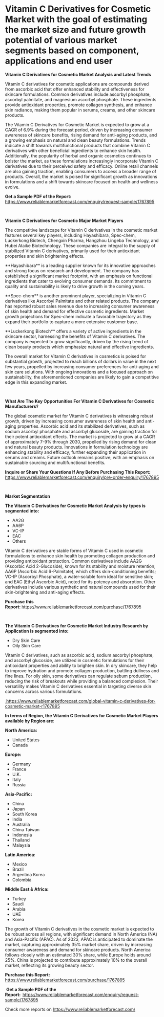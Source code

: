 <p><h1>Vitamin C Derivatives for Cosmetic Market with the goal of estimating the market size and future growth potential of various market segments based on component, applications and end user</h1></p><p><strong>Vitamin C Derivatives for Cosmetic Market Analysis and Latest Trends</strong></p>
<p><p>Vitamin C derivatives for cosmetic applications are compounds derived from ascorbic acid that offer enhanced stability and effectiveness for skincare formulations. Common derivatives include ascorbyl phosphate, ascorbyl palmitate, and magnesium ascorbyl phosphate. These ingredients provide antioxidant properties, promote collagen synthesis, and enhance skin radiance, making them popular in serums, creams, and other skincare products.</p><p>The Vitamin C Derivatives for Cosmetic Market is expected to grow at a CAGR of 6.9% during the forecast period, driven by increasing consumer awareness of skincare benefits, rising demand for anti-aging products, and a growing emphasis on natural and clean beauty formulations. Trends indicate a shift towards multifunctional products that combine Vitamin C derivatives with other beneficial ingredients to enhance skin health. Additionally, the popularity of herbal and organic cosmetics continues to bolster the market, as these formulations increasingly incorporate Vitamin C derivatives due to their perceived safety and efficacy. Online retail channels are also gaining traction, enabling consumers to access a broader range of products. Overall, the market is poised for significant growth as innovations in formulations and a shift towards skincare focused on health and wellness evolve.</p></p>
<p><strong>Get a Sample PDF of the Report:&nbsp;</strong> <a href="https://www.reliablemarketforecast.com/enquiry/request-sample/1767895?utm_campaign=2949&utm_medium=2&utm_source=Github&utm_content=ia&utm_term=03042025&utm_id=vitamin-c-derivatives-for-cosmetic">https://www.reliablemarketforecast.com/enquiry/request-sample/1767895</a></p>
<p>&nbsp;</p>
<p><strong>Vitamin C Derivatives for Cosmetic Major Market Players</strong></p>
<p><p>The competitive landscape for Vitamin C derivatives in the cosmetic market features several key players, including Hayashibara, Spec-chem, Luckerkong Biotech, Chengxin Pharma, Hangzhou Lingeba Technology, and Hubei Ataike Biotechnology. These companies are integral to the supply of stabilized Vitamin C derivatives, primarily used for their antioxidant properties and skin brightening effects.</p><p>**Hayashibara** is a leading supplier known for its innovative approaches and strong focus on research and development. The company has established a significant market footprint, with an emphasis on functional ingredients that cater to evolving consumer demands. Its commitment to quality and sustainability is likely to drive growth in the coming years.</p><p>**Spec-chem** is another prominent player, specializing in Vitamin C derivatives like Ascorbyl Palmitate and other related products. The company has reported robust sales revenue due to increasing consumer awareness of skin health and demand for effective cosmetic ingredients. Market growth projections for Spec-chem indicate a favorable trajectory as they expand their portfolio to capture a more extensive customer base.</p><p>**Luckerkong Biotech** offers a variety of active ingredients in the skincare sector, harnessing the benefits of Vitamin C derivatives. The company is expected to grow significantly, driven by the rising trend of clean beauty products which emphasize natural and effective ingredients.</p><p>The overall market for Vitamin C derivatives in cosmetics is poised for substantial growth, projected to reach billions of dollars in value in the next few years, propelled by increasing consumer preferences for anti-aging and skin care solutions. With ongoing innovations and a focused approach on sustainability, the aforementioned companies are likely to gain a competitive edge in this expanding market.</p></p>
<p>&nbsp;</p>
<p><strong>What Are The Key Opportunities For Vitamin C Derivatives for Cosmetic Manufacturers?</strong></p>
<p><p>The global cosmetic market for Vitamin C derivatives is witnessing robust growth, driven by increasing consumer awareness of skin health and anti-aging properties. Ascorbic acid and its stabilized derivatives, such as sodium ascorbyl phosphate and ascorbyl glucoside, are gaining traction for their potent antioxidant effects. The market is projected to grow at a CAGR of approximately 7-9% through 2030, propelled by rising demand for clean and natural beauty products. Innovations in formulation technology are enhancing stability and efficacy, further expanding their application in serums and creams. Future outlook remains positive, with an emphasis on sustainable sourcing and multifunctional benefits.</p></p>
<p><strong>Inquire or Share Your Questions If Any Before Purchasing This Report:</strong> <a href="https://www.reliablemarketforecast.com/enquiry/pre-order-enquiry/1767895?utm_campaign=2949&utm_medium=2&utm_source=Github&utm_content=ia&utm_term=03042025&utm_id=vitamin-c-derivatives-for-cosmetic">https://www.reliablemarketforecast.com/enquiry/pre-order-enquiry/1767895</a></p>
<p>&nbsp;</p>
<p><strong>Market Segmentation</strong></p>
<p><strong>The Vitamin C Derivatives for Cosmetic Market Analysis by types is segmented into:</strong></p>
<p><ul><li>AA2G</li><li>AA6P</li><li>VC-IP</li><li>EAC</li><li>Others</li></ul></p>
<p><p>Vitamin C derivatives are stable forms of Vitamin C used in cosmetic formulations to enhance skin health by promoting collagen production and providing antioxidant protection. Common derivatives include AA2G (Ascorbic Acid 2-Glucoside), known for its stability and moisture retention; AA6P (Ascorbic Acid 6-Palmitate), which offers skin-conditioning benefits; VC-IP (Ascorbyl Phosphate), a water-soluble form ideal for sensitive skin; and EAC (Ethyl Ascorbic Acid), noted for its potency and absorption. Other derivatives include various synthetic and natural compounds used for their skin-brightening and anti-aging effects.</p></p>
<p><strong>Purchase this Report:&nbsp;</strong><a href="https://www.reliablemarketforecast.com/purchase/1767895?utm_campaign=2949&utm_medium=2&utm_source=Github&utm_content=ia&utm_term=03042025&utm_id=vitamin-c-derivatives-for-cosmetic">https://www.reliablemarketforecast.com/purchase/1767895</a></p>
<p>&nbsp;</p>
<p><strong>The Vitamin C Derivatives for Cosmetic Market Industry Research by Application is segmented into:</strong></p>
<p><ul><li>Dry Skin Care</li><li>Oily Skin Care</li></ul></p>
<p><p>Vitamin C derivatives, such as ascorbic acid, sodium ascorbyl phosphate, and ascorbyl glucoside, are utilized in cosmetic formulations for their antioxidant properties and ability to brighten skin. In dry skincare, they help to improve hydration and promote collagen production, battling dullness and fine lines. For oily skin, some derivatives can regulate sebum production, reducing the risk of breakouts while providing a balanced complexion. Their versatility makes Vitamin C derivatives essential in targeting diverse skin concerns across various formulations.</p></p>
<p><a href="https://www.reliablemarketforecast.com/global-vitamin-c-derivatives-for-cosmetic-market-r1767895?utm_campaign=2949&utm_medium=2&utm_source=Github&utm_content=ia&utm_term=03042025&utm_id=vitamin-c-derivatives-for-cosmetic">&nbsp;https://www.reliablemarketforecast.com/global-vitamin-c-derivatives-for-cosmetic-market-r1767895</a></p>
<p><strong>In terms of Region, the Vitamin C Derivatives for Cosmetic Market Players available by Region are:</strong></p>
<p>
    <p> <strong> North America: </strong>
        <ul>
            <li>United States</li>
            <li>Canada</li>
        </ul>
        </p> 
    <p> <strong> Europe: </strong>
        <ul>
            <li>Germany</li>
            <li>France</li>
            <li>U.K.</li>
            <li>Italy</li>
            <li>Russia</li>
        </ul>
        </p> 
    <p> <strong> Asia-Pacific: </strong>
        <ul>
            <li>China</li>
            <li>Japan</li>
            <li>South Korea</li>
            <li>India</li>
            <li>Australia</li>
            <li>China Taiwan</li>
            <li>Indonesia</li>
            <li>Thailand</li>
            <li>Malaysia</li>
        </ul>
        </p> 
    <p> <strong> Latin America: </strong>
        <ul>
            <li>Mexico</li>
            <li>Brazil</li>
            <li>Argentina Korea</li>
            <li>Colombia</li>
        </ul>
        </p> 
    <p> <strong> Middle East & Africa: </strong>
        <ul>
            <li>Turkey</li>
            <li>Saudi</li>
            <li>Arabia</li>
            <li>UAE</li>
            <li>Korea</li>
        </ul>
    </p>
    </p>
<p><p>The growth of Vitamin C derivatives in the cosmetic market is expected to be robust across all regions, with significant demand in North America (NA) and Asia-Pacific (APAC). As of 2023, APAC is anticipated to dominate the market, capturing approximately 35% market share, driven by increasing consumer awareness and demand for skincare products. North America follows closely with an estimated 30% share, while Europe holds around 25%. China is projected to contribute approximately 10% to the overall market, reflecting its growing beauty sector.</p></p>
<p><strong>Purchase this Report: </strong><a href="https://www.reliablemarketforecast.com/purchase/1767895?utm_campaign=2949&utm_medium=2&utm_source=Github&utm_content=ia&utm_term=03042025&utm_id=vitamin-c-derivatives-for-cosmetic">https://www.reliablemarketforecast.com/purchase/1767895</a></p>
<p>&nbsp;<strong>Get a Sample PDF of the Report:&nbsp;&nbsp;</strong><a href="https://www.reliablemarketforecast.com/enquiry/request-sample/1767895?utm_campaign=2949&utm_medium=2&utm_source=Github&utm_content=ia&utm_term=03042025&utm_id=vitamin-c-derivatives-for-cosmetic">https://www.reliablemarketforecast.com/enquiry/request-sample/1767895</a></p>
<p><strong></strong></p>
<p>Check more reports on <a href="https://www.reliablemarketforecast.com/?utm_campaign=2949&utm_medium=2&utm_source=Github&utm_content=ia&utm_term=03042025&utm_id=vitamin-c-derivatives-for-cosmetic">https://www.reliablemarketforecast.com/</a></p>